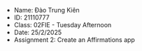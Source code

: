 * Name: Đào Trung Kiên
* ID: 21110777
* Class: 02FIE - Tuesday Afternoon
* Date: 25/2/2025
* Assignment 2: Create an Affirmations app
